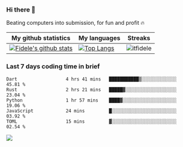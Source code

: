 ### Hi there 👋
<p>Beating computers into submission, for fun and profit 🔥</p>

|My github statistics|My languages|Streaks|
|-|-|-|
|[![Fidele's github stats](https://github-readme-stats.vercel.app/api?username=itfidele&count_private=true&show_icons=true&theme=dark&hide_title=true)](https://github.com/itfidele)|[![Top Langs](https://github-readme-stats.vercel.app/api/top-langs/?username=itfidele&show_icons=true&langs_count=10&theme=dark&layout=compact&hide_title=true)](https://github.com/itfidele)|![itfidele](https://github-readme-streak-stats.herokuapp.com/?user=itfidele&theme=dark)

### Last 7 days coding time in brief
<!--START_SECTION:waka-->

```text
Dart                  4 hrs 41 mins   ███████████▒░░░░░░░░░░░░░   45.81 %
Rust                  2 hrs 21 mins   █████▓░░░░░░░░░░░░░░░░░░░   23.04 %
Python                1 hr 57 mins    ████▓░░░░░░░░░░░░░░░░░░░░   19.06 %
JavaScript            24 mins         █░░░░░░░░░░░░░░░░░░░░░░░░   03.92 %
TOML                  15 mins         ▓░░░░░░░░░░░░░░░░░░░░░░░░   02.54 %
```

<!--END_SECTION:waka-->

![](https://komarev.com/ghpvc/?username=itfidele)
